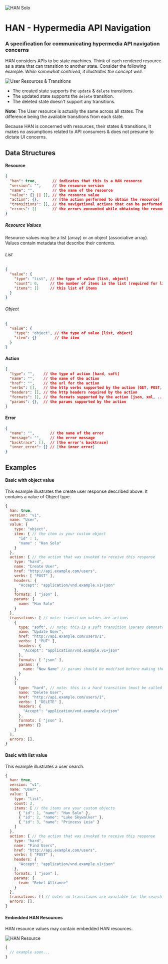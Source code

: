 ![HAN Solo](https://raw2.github.com/hopsoft/han/master/han.gif)

# HAN - Hypermedia API Navigation

### A specification for communicating hypermedia API navigation concerns

HAN considers APIs to be state machines.
Think of each rendered resource as a state that can transition to another state.
Consider the following example.
*While somewhat contrived, it illustrates the concept well.*

![User Resources & Transitions](https://raw2.github.com/hopsoft/han/master/user-example.png)

* The created state supports the `update` & `delete` transitions.
* The updated state supports the `delete` transition.
* The deleted state doesn't support any transitions.

**Note**: The User resource is actually the same across all states.
The difference being the available transitions from each state.

Because HAN is concerned with resources, their states & transitions,
it makes no assumptions related to API consumers & does not presume to dictate UI concerns.

## Data Structures

#### Resource

```json
{
  "han": true,       // indicates that this is a HAN resource
  "version": "",     // the resource version
  "name": "",        // the name of the resource
  "value": {} || [], // the resource value
  "action": {},      // [the action performed to obtain the resource]
  "transitions": [], // the navigational actions that can be performed with the resource
  "errors": []       // the errors encounted while obtaining the resource
}
```

##### Resource Values

Resource values may be a list (array) or an object (associative array).
Values contain metadata that describe their contents.

###### List

```json
{
  "value": {
    "type": "list", // the type of value [list, object]
    "count": 0,     // the number of items in the list (required for list types)
    "items": []     // this list of items
  }
}
```

###### Object

```json
{
  "value": {
    "type": "object", // the type of value [list, object]
    "item": {}        // the item
  }
}
```

#### Action

```json
{
  "type": "",    // the type of action [hard, soft]
  "name": "",    // the name of the action
  "href": "",    // the url for the action
  "verbs": [],   // the http verbs supported by the action [GET, POST, ...]
  "headers": [], // the http headers required by the action
  "formats": [], // the formats supported by the action [json, xml, ...]
  "params": {},  // the params supported by the action
}
```

#### Error

```json
{
  "name": "",       // the name of the error
  "message": "",    // the error message
  "backtrace": [],  // [the error's backtrace]
  "inner_error": {} // [the inner error]
}
```

## Examples

#### Basic with object value

This example illustrates the create user response described above. It contains a value of Object type.

```javascript
{
  han: true,
  version: "v1",
  name: "User",
  value: {
    type: "object",
    item: { // the item is your custom object
      "id" : 1,
      "name" : "Han Solo"
    }
  },
  action: { // the action that was invoked to receive this response
    type: "hard",
    name: "Create User",
    href: "http://api.example.com/users",
    verbs: [ "POST" ],
    headers: {
      "Accept": "application/vnd.example.v1+json"
    },
    formats: [ "json" ],
    params: {
      name: "Han Solo"
    }
  },
  transitions: [ // note: transition values are actions
    {
      type: "soft", // note: this is a soft transition (params demonstrate possiblities)
      name: "Update User",
      href: "http://api.example.com/users/1",
      verbs: [ "PUT" ],
      headers: {
        "Accept": "application/vnd.example.v1+json"
      },
      formats: [ "json" ],
      params: {
        name: "New Name" // params should be modified before making the transition
      }
    },
    {
      type: "hard", // note: this is a hard transition (must be called exactly as presented)
      name: "Delete User",
      href: "http://api.example.com/users/1",
      verbs: [ "DELETE" ],
      headers: {
        "Accept": "application/vnd.example.v1+json"
      },
      formats: [ "json" ],
      params: {}
    }
  ],
  errors: [],
}
```

#### Basic with list value

This example illustrates a user search.

```javascript
{
  han: true,
  version: "v1",
  name: "User",
  value: {
    type: "list",
    count: 3,
    items: [ // the items are your custom objects
      { "id": 1, "name": "Han Solo" },
      { "id": 2, "name": "Luke Skywalker" },
      { "id": 3, "name": "Princess Leia" }
    ]
  },
  action: { // the action that was invoked to receive this response
    type: "hard",
    name: "Find Users",
    href: "http://api.example.com/users",
    verbs: [ "POST" ],
    headers: {
      "Accept": "application/vnd.example.v1+json"
    },
    formats: [ "json" ],
    params: {
      team: "Rebel Alliance"
    }
  },
  transitions: [] // note: no transitions are available for the search result itself
  errors: [],
}
```

#### Embedded HAN Resources

HAN resource values may contain embedded HAN resources.

![HAN Resource](https://raw2.github.com/hopsoft/han/master/resource.png)

```javascript
{
  // example soon...
}
```
